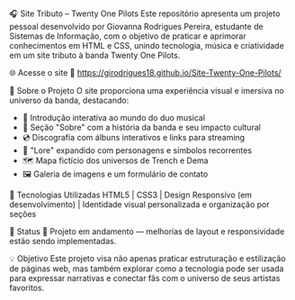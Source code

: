 🎧 Site Tributo – Twenty One Pilots
Este repositório apresenta um projeto pessoal desenvolvido por Giovanna Rodrigues Pereira, estudante de Sistemas de Informação, com o objetivo de praticar e aprimorar conhecimentos em HTML e CSS, unindo tecnologia, música e criatividade em um site tributo à banda Twenty One Pilots.

🌐 Acesse o site
🔗 https://girodrigues18.github.io/Site-Twenty-One-Pilots/

💬 Sobre o Projeto
O site proporciona uma experiência visual e imersiva no universo da banda, destacando:
- 🎤 Introdução interativa ao mundo do duo musical
- 📖 Seção "Sobre" com a história da banda e seu impacto cultural
- 💿 Discografia com álbuns interativos e links para streaming
- 🧠 "Lore" expandido com personagens e símbolos recorrentes
- 🗺️ Mapa fictício dos universos de Trench e Dema
- 🖼️ Galeria de imagens e um formulário de contato

🚀 Tecnologias Utilizadas
HTML5 | CSS3 | Design Responsivo (em desenvolvimento) | Identidade visual personalizada e organização por seções

📌 Status
🔧 Projeto em andamento — melhorias de layout e responsividade estão sendo implementadas.

💡 Objetivo
Este projeto visa não apenas praticar estruturação e estilização de páginas web, mas também explorar como a tecnologia pode ser usada para expressar narrativas e conectar fãs com o universo de seus artistas favoritos.

